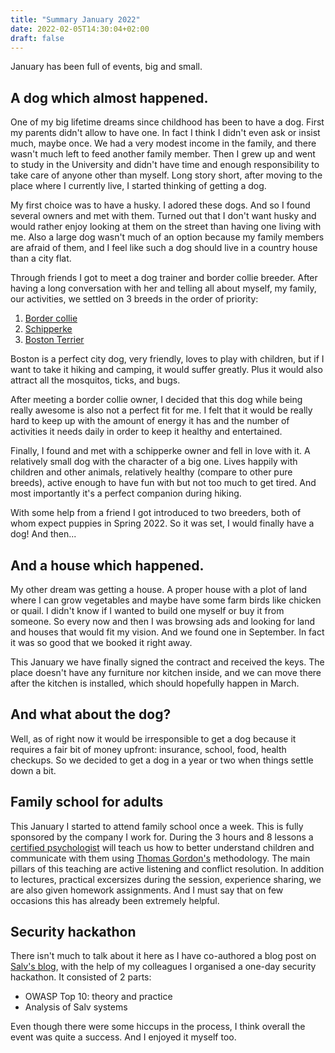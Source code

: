 ```yaml
---
title: "Summary January 2022"
date: 2022-02-05T14:30:04+02:00
draft: false
---
```

January has been full of events, big and small.

## A dog which almost happened.

One of my big lifetime dreams since childhood has been to have a dog. First my parents didn't allow to have one. In fact
I think I didn't even ask or insist much, maybe once. We had a very modest income in the family, and there wasn't much
left to feed another family member. Then I grew up and went to study in the University and didn't have time and enough
responsibility to take care of anyone other than myself. Long story short, after moving to the place where I currently
live, I started thinking of getting a dog.

My first choice was to have a husky. I adored these dogs. And so I found several owners and met with them. Turned out
that I don't want husky and would rather enjoy looking at them on the street than having one living with me. Also a large
dog wasn't much of an option because my family members are afraid of them, and I feel like such a dog should live in a
country house than a city flat.

Through friends I got to meet a dog trainer and border collie breeder. After having a long conversation with her and
telling all about myself, my family, our activities, we settled on 3 breeds in the order of priority:

1. [Border collie](https://en.wikipedia.org/wiki/Border_Collie)
2. [Schipperke](https://en.wikipedia.org/wiki/Schipperke)
3. [Boston Terrier](https://en.wikipedia.org/wiki/Boston_Terrier)

Boston is a perfect city dog, very friendly, loves to play with children, but if I want to take it hiking and camping,
it would suffer greatly. Plus it would also attract all the mosquitos, ticks, and bugs.

After meeting a border collie owner, I decided that this dog while being really awesome is also not a perfect fit for me.
I felt that it would be really hard to keep up with the amount of energy it has and the number of activities it needs
daily in order to keep it healthy and entertained.

Finally, I found and met with a schipperke owner and fell in love with it. A relatively small dog with the character of
a big one. Lives happily with children and other animals, relatively healthy (compare to other pure breeds), active
enough to have fun with but not too much to get tired. And most importantly it's a perfect companion during hiking.

With some help from a friend I got introduced to two breeders, both of whom expect puppies in Spring 2022. So it was set,
I would finally have a dog! And then...

## And a house which happened. 

My other dream was getting a house. A proper house with a plot of land where I can grow vegetables and maybe have some
farm birds like chicken or quail. I didn't know if I wanted to build one myself or buy it from someone. So every now and
then I was browsing ads and looking for land and houses that would fit my vision. And we found one in September. In
fact it was so good that we booked it right away.

This January we have finally signed the contract and received the keys. The place doesn't have any furniture nor kitchen
inside, and we can move there after the kitchen is installed, which should hopefully happen in March.

## And what about the dog?

Well, as of right now it would be irresponsible to get a dog because it requires a fair bit of money upfront: insurance,
school, food, health checkups. So we decided to get a dog in a year or two when things settle down a bit.

## Family school for adults

This January I started to attend family school once a week. This is fully sponsored by the company I work for. During
the 3 hours and 8 lessons a [certified psychologist](http://www.sinamina.ee/) will teach us how to better understand
children and communicate with them using [Thomas Gordon's](https://en.wikipedia.org/wiki/Thomas_Gordon_(psychologist))
methodology. The main pillars of this teaching are active listening and conflict resolution. In addition to lectures,
practical excersizes during the session, experience sharing, we are also given homework assignments. And I must say
that on few occasions this has already been extremely helpful.

## Security hackathon

There isn't much to talk about it here as I have co-authored a blog post on [Salv's blog](https://salv.com/salv-security-hackathon/), with
the help of my colleagues I organised a one-day security hackathon. It consisted of 2 parts:

- OWASP Top 10: theory and practice
- Analysis of Salv systems

Even though there were some hiccups in the process, I think overall the event was quite a success. And I enjoyed it
myself too.
